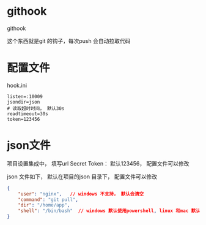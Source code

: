 # githook


githook

这个东西就是git 的钩子，每次push 会自动拉取代码  

# 配置文件
hook.ini
```
listen=:10009
jsondir=json
# 读取超时时间， 默认30s
readtimeout=30s
token=123456
```


# json文件
项目设置集成中， 填写url
Secret Token： 默认123456，  配置文件可以修改

json 文件如下， 默认在项目的json 目录下， 配置文件可以修改
```json
{
    "user": "nginx",   // windows 不支持， 默认会清空
    "command": "git pull",
    "dir": "/home/app",
    "shell": "/bin/bash"  // windows 默认使用powershell, linux 和mac 默认/bin/bash
}
```